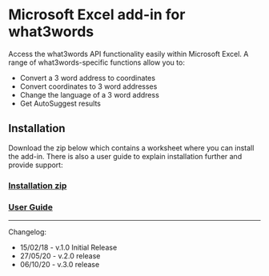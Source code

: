 # Microsoft Excel add-in for what3words

Access the what3words API functionality easily within Microsoft Excel. A range of what3words-specific functions allow you to:

- Convert a 3 word address to coordinates
- Convert coordinates to 3 word addresses
- Change the language of a 3 word address
- Get AutoSuggest results

## Installation

Download the zip below which contains a worksheet where you can install the add-in. There is also a user guide to explain installation further and provide support:

### [Installation zip](https://github.com/what3words/excel-w3w-plugin/blob/master/Installer%2Bfor%2Bwhat3words%2BExcel%2BAdd-in_v3.zip)

### [User Guide](w3w_excel_plugin_user_guide.pdf)


*********************************


Changelog:

* 15/02/18 - v.1.0 Initial Release
* 27/05/20 - v.2.0 release
* 06/10/20 - v.3.0 release
